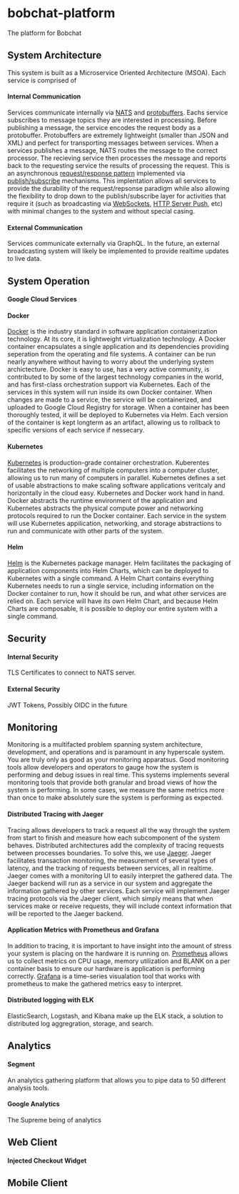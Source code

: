 # bobchat-platform
The platform for Bobchat

## System Architecture

This system is built as a Microservice Oriented Architecture (MSOA). Each service is comprised of 

#### Internal Communication
Services communicate internally via [NATS](https://nats.io/) and [protobuffers](https://developers.google.com/protocol-buffers/). Eachs service subscribes to message topics they are interested in processing. Before publishing a message, the service encodes the request body as a protobuffer. Protobuffers are extremely lightweight (smaller than JSON and XML) and perfect for transporting messages between services. When a services publishes a message, NATS routes the message to the correct processor. The recieving service then processes the message and reports back to the requesting service the results of processing the request. This is an asynchronous [request/response pattern](https://en.wikipedia.org/wiki/Request%E2%80%93response) implemented via [publish/subscribe](https://en.wikipedia.org/wiki/Publish%E2%80%93subscribe_pattern) mechanisms. This implentation allows all services to provide the durability of the request/repsonse paradigm while also allowing the flexibility to drop down to the publish/subscribe layer for activities that require it (such as broadcasting via [WebSockets](https://developer.mozilla.org/en-US/docs/Web/API/WebSockets_API), [HTTP Server Push](https://en.wikipedia.org/wiki/HTTP/2_Server_Push), etc) with minimal changes to the system and without special casing.

#### External Communication
Services communicate externally via GraphQL. In the future, an external broadcasting system will likely be implemented to provide realtime updates to live data.


## System Operation

#### Google Cloud Services
#### Docker
[Docker](https://www.docker.com/) is the industry standard in software application containerization technology. At its core, it is lightweight virtualization technology. A Docker container encapsulates a single application and its dependencies providing seperation from the operating and file systems. A container can be run nearly anywhere without having to worry about the underlying system archictecture. Docker is easy to use, has a very active community, is contributed to by some of the largest technology companies in the world, and has first-class orchestration support via Kubernetes. Each of the services in this system will run inside its own Docker container. When changes are made to a service, the service will be containerized, and uploaded to Google Cloud Registry for storage. When a container has been thoroughly tested, it will be deployed to Kubernetes via Helm. Each version of the container is kept longterm as an artifact, allowing us to rollback to specific versions of each service if nessecary. 

#### Kubernetes
[Kubernetes](https://kubernetes.io/) is production-grade container orchestration. Kuberentes facilitates the networking of multiple computers into a computer cluster, allowing us to run many of computers in parallel. Kubernetes defines a set of usable abstractions to make scaling software applications veritcaly and horizontally in the cloud easy. Kubernetes and Docker work hand in hand. Docker abstracts the runtime environment of the application and Kubernetes abstracts the physical compute power and networking protocols required to run the Docker container. Each service in the system will use Kubernetes appilication, networking, and storage abstractions to run and communicate with other parts of the system.

#### Helm
[Helm](https://helm.sh/) is the Kubernetes package manager. Helm facilitates the packaging of application components into Helm Charts, which can be deployed to Kubernetes with a single command. A Helm Chart contains everything Kubernetes needs to run a single service, including information on the Docker container to run, how it should be run, and what other services are relied on. Each service will have its own Helm Chart, and because Helm Charts are composable, it is possible to deploy our entire system with a single command.


## Security

#### Internal Security
TLS Certificates to connect to NATS server.
#### External Security
JWT Tokens, Possibly OIDC in the future


## Monitoring
Monitoring is a multifacted problem spanning system architecture, development, and operations and is paramount in any hyperscale system. You are truly only as good as your monitoring apparatsus. Good monitoring tools allow developers and operators to gauge how the system is performing and debug issues in real time.  This systems implements several monitoring tools that provide both granular and broad views of how the system is performing. In some cases, we measure the same metrics more than once to make absolutely sure the system is performing as expected.

#### Distributed Tracing with Jaeger
Tracing allows developers to track a request all the way through the system from start to finish and measure how each subcomponent of the system behaves. Distributed architectures add the complexity of tracing requests between processes boundaries. To solve this, we use [Jaeger](https://www.jaegertracing.io/). Jaeger facilitates transaction monitoring, the measurement of several types of latency, and the tracking of requests between services, all in realtime. Jaeger comes with a monitoring UI to easily interpret the gathered data. The Jaeger backend will run as a service in our system and aggregate the information gathered by other services. Each service will implement Jaeger tracing protocols via the Jaeger client, which simply means that when services make or receive requests, they will include context information that will be reported to the Jaeger backend. 

#### Application Metrics with Prometheus and Grafana
In addition to tracing, it is important to have insight into the amount of stress your system is placing on the hardware it is running on. [Prometheus](https://prometheus.io/) allows us to collect metrics on CPU usage, memory utilization and BLANK on a per container basis to ensure our hardware is application is performing correctly. [Grafana](https://grafana.com/) is a time-series visualation tool that works with prometheus to make the gathered metrics easy to interpret. 

#### Distributed logging with ELK
ElasticSearch, Logstash, and Kibana make up the ELK stack, a solution to distributed log aggregration, storage, and search.


## Analytics

#### Segment
An analytics gathering platform that allows you to pipe data to 50 different analysis tools. 

#### Google Analytics
The Supreme being of analytics

## Web Client
#### Injected Checkout Widget
## Mobile Client
